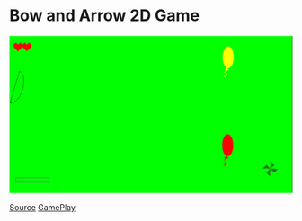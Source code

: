 # Bow and Arrow 2D Game

![](https://github.com/CristiSandu/BowAndArrow2D/blob/main/IMG/B%26A.PNG)

[Source](https://github.com/CristiSandu/BowAndArrow2D/tree/main/Source/Laboratoare/Tema1)
[GamePlay](https://youtu.be/gR7sjpT8Glk)


